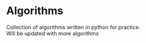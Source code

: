 # Algorithms
Collection of algorithms written in python for practice.
<br/> Will be updated with more algorithms
